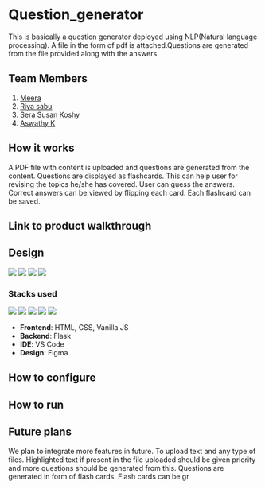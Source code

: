 # Question_generator
This is basically a question generator deployed using NLP(Natural language processing). A file in the form of pdf is attached.Questions are generated from the file provided along with the answers.

## Team Members
1. [Meera](https://github.com/meera2005)
2. [Riya sabu](https://github.com/riya461)
3. [Sera Susan Koshy](https://github.com/serasusan)
4. [Aswathy K](https://github.com/aswathy5k)

## How it works
A PDF file with content is uploaded and questions are generated from the content. Questions are displayed as flashcards. This can help user for revising the topics he/she has covered. User can guess the answers. Correct answers can be viewed by flipping each card. Each flashcard can be saved.

## Link to product walkthrough

## Design
<img src="https://i.postimg.cc/8cbM91SF/login.jpg">
<img src="https://i.postimg.cc/t4rQyP5k/text-input.jpg">
<img src="https://i.postimg.cc/KYg9VgsR/card.jpg">
<img src="https://i.postimg.cc/4y3VDDNB/my-cards.jpg">


### Stacks used
<img src="https://img.shields.io/badge/html5%20-%23E34F26.svg?&style=for-the-badge&logo=html5&logoColor=white"/> <img src="https://img.shields.io/badge/css3%20-%231572B6.svg?&style=for-the-badge&logo=css3&logoColor=white"/> <img src="https://img.shields.io/badge/javascript%20-%23323330.svg?&style=for-the-badge&logo=javascript&logoColor=%23F7DF1E"/> <img src="https://img.shields.io/badge/python%20-%2314354C.svg?&style=for-the-badge&logo=python&logoColor=white"/> <img src="https://img.shields.io/badge/flask%20-%23000.svg?&style=for-the-badge&logo=flask&logoColor=white"/> 

- **Frontend**: HTML, CSS, Vanilla JS
- **Backend**: Flask
- **IDE**: VS Code
- **Design**: Figma



## How to configure


## How to run


## Future plans
We plan to integrate more features in future. To upload text and any type of files. Highlighted text if present in the file uploaded should be given priority and more questions should be generated from this. Questions are generated in form of flash cards. Flash cards can be gr

## 
